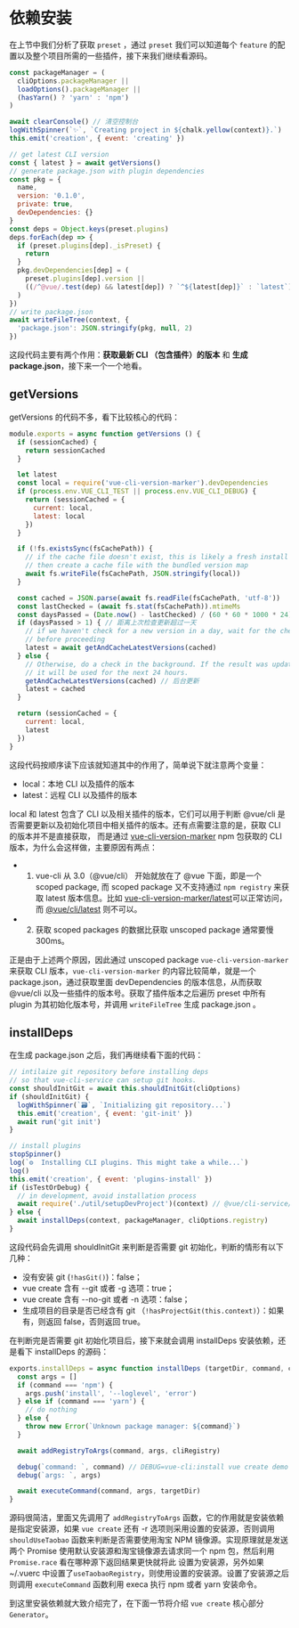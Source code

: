 # 依赖安装

在上节中我们分析了获取 `preset` ，通过 `preset` 我们可以知道每个 `feature` 的配置以及整个项目所需的一些插件，接下来我们继续看源码。
```js
const packageManager = (
  cliOptions.packageManager ||
  loadOptions().packageManager ||
  (hasYarn() ? 'yarn' : 'npm')
)

await clearConsole() // 清空控制台
logWithSpinner(`✨`, `Creating project in ${chalk.yellow(context)}.`)
this.emit('creation', { event: 'creating' })

// get latest CLI version
const { latest } = await getVersions()
// generate package.json with plugin dependencies
const pkg = {
  name,
  version: '0.1.0',
  private: true,
  devDependencies: {}
}
const deps = Object.keys(preset.plugins)
deps.forEach(dep => {
  if (preset.plugins[dep]._isPreset) {
    return
  }
  pkg.devDependencies[dep] = (
    preset.plugins[dep].version ||
    ((/^@vue/.test(dep) && latest[dep]) ? `^${latest[dep]}` : `latest`)
  )
})
// write package.json
await writeFileTree(context, {
  'package.json': JSON.stringify(pkg, null, 2)
})
```
这段代码主要有两个作用：**获取最新 CLI （包含插件）的版本** 和 **生成 package.json**，接下来一个一个地看。

## getVersions
getVersions 的代码不多，看下比较核心的代码：

```js
module.exports = async function getVersions () {
  if (sessionCached) {
    return sessionCached
  }

  let latest
  const local = require('vue-cli-version-marker').devDependencies
  if (process.env.VUE_CLI_TEST || process.env.VUE_CLI_DEBUG) {
    return (sessionCached = {
      current: local,
      latest: local
    })
  }

  if (!fs.existsSync(fsCachePath)) {
    // if the cache file doesn't exist, this is likely a fresh install
    // then create a cache file with the bundled version map
    await fs.writeFile(fsCachePath, JSON.stringify(local))
  }

  const cached = JSON.parse(await fs.readFile(fsCachePath, 'utf-8'))
  const lastChecked = (await fs.stat(fsCachePath)).mtimeMs
  const daysPassed = (Date.now() - lastChecked) / (60 * 60 * 1000 * 24)
  if (daysPassed > 1) { // 距离上次检查更新超过一天
    // if we haven't check for a new version in a day, wait for the check
    // before proceeding
    latest = await getAndCacheLatestVersions(cached)
  } else {
    // Otherwise, do a check in the background. If the result was updated,
    // it will be used for the next 24 hours.
    getAndCacheLatestVersions(cached) // 后台更新
    latest = cached
  }

  return (sessionCached = {
    current: local,
    latest
  })
}
```
这段代码按顺序读下应该就知道其中的作用了，简单说下就注意两个变量：
* local：本地 CLI 以及插件的版本
* latest：远程 CLI 以及插件的版本

local 和 latest 包含了 CLI 以及相关插件的版本，它们可以用于判断 @vue/cli 是否需要更新以及初始化项目中相关插件的版本。还有点需要注意的是，获取 CLI 的版本并不是直接获取，
而是通过 [vue-cli-version-marker](https://github.com/vuejs/vue-cli/blob/dev/packages/vue-cli-version-marker/package.json) npm 包获取的
 CLI 版本，为什么会这样做，主要原因有两点：

* 1. vue-cli 从 3.0（@vue/cli） 开始就放在了 @vue 下面，即是一个 scoped package, 而 scoped package 又不支持通过 `npm registry` 来获取 
latest 版本信息。比如 [vue-cli-version-marker/latest](https://registry.npmjs.org/vue-cli-version-marker/latest)可以正常访问，而 
[@vue/cli/latest](https://registry.npmjs.org/@vue/cli/latest)
则不可以。
* 2. 获取 scoped packages 的数据比获取 unscoped package 通常要慢 300ms。

正是由于上述两个原因，因此通过 unscoped package `vue-cli-version-marker` 来获取 CLI 版本，`vue-cli-version-marker` 的内容比较简单，就是一个 
package.json，通过获取里面 devDependencies 的版本信息，从而获取 @vue/cli 以及一些插件的版本号。获取了插件版本之后遍历 preset 中所有 plugin 为其初始化版本号，并调用 
`writeFileTree` 生成 package.json 。

## installDeps

在生成 package.json 之后，我们再继续看下面的代码：
```js
// intilaize git repository before installing deps
// so that vue-cli-service can setup git hooks.
const shouldInitGit = await this.shouldInitGit(cliOptions)
if (shouldInitGit) {
  logWithSpinner(`🗃`, `Initializing git repository...`)
  this.emit('creation', { event: 'git-init' })
  await run('git init')
}

// install plugins
stopSpinner()
log(`⚙  Installing CLI plugins. This might take a while...`)
log()
this.emit('creation', { event: 'plugins-install' })
if (isTestOrDebug) {
  // in development, avoid installation process
  await require('./util/setupDevProject')(context) // @vue/cli-service/bin/vue-cli-service
} else {
  await installDeps(context, packageManager, cliOptions.registry)
}
```
这段代码会先调用 shouldInitGit 来判断是否需要 git 初始化，判断的情形有以下几种：
* 没有安装 git (`!hasGit()`)：false；
* vue create 含有 --git 或者 -g 选项：true；
* vue create 含有 --no-git 或者 -n 选项：false；
* 生成项目的目录是否已经含有 git （`!hasProjectGit(this.context)`）：如果有，则返回 false，否则返回 true。

在判断完是否需要 git 初始化项目后，接下来就会调用 installDeps 安装依赖，还是看下 installDeps 的源码：
```js
exports.installDeps = async function installDeps (targetDir, command, cliRegistry) {
  const args = []
  if (command === 'npm') {
    args.push('install', '--loglevel', 'error')
  } else if (command === 'yarn') {
    // do nothing
  } else {
    throw new Error(`Unknown package manager: ${command}`)
  }

  await addRegistryToArgs(command, args, cliRegistry)

  debug(`command: `, command) // DEBUG=vue-cli:install vue create demo
  debug(`args: `, args)

  await executeCommand(command, args, targetDir)
}
```
源码很简洁，里面又先调用了 `addRegistryToArgs` 函数，它的作用就是安装依赖是指定安装源，如果 `vue create` 还有 -r 选项则采用设置的安装源，否则调用 `shouldUseTaobao` 
函数来判断是否需要使用淘宝 NPM 镜像源。实现原理就是发送两个 Promise 使用默认安装源和淘宝镜像源去请求同一个 npm 包，然后利用 `Promise.race` 看在哪种源下返回结果更快就将此
设置为安装源，另外如果 ~/.vuerc 中设置了`useTaobaoRegistry`，则使用设置的安装源。设置了安装源之后则调用 `executeCommand` 函数利用 execa 执行 npm 或者 yarn 安装命令。

到这里安装依赖就大致介绍完了，在下面一节将介绍 `vue create` 核心部分 `Generator`。
